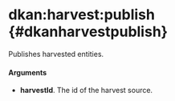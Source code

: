 # dkan:harvest:publish {#dkanharvestpublish}

Publishes harvested entities.

#### Arguments

- **harvestId**. The id of the harvest source.
